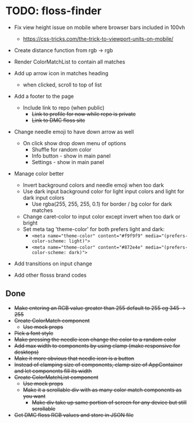 # TODO: floss-finder

- Fix view height issue on mobile where browser bars included in 100vh
    - https://css-tricks.com/the-trick-to-viewport-units-on-mobile/

- Create distance function from rgb -> rgb

- Render ColorMatchList to contain all matches

- Add up arrow icon in matches heading
    - when clicked, scroll to top of list

- Add a footer to the page
    - Include link to repo (when public)
        - ~~Link to profile for now while repo is private~~
        - ~~Link to DMC floss site~~

- Change needle emoji to have down arrow as well
    - On click show drop down menu of options
        - Shuffle for random color
        - Info button - show in main panel
        - Settings - show in main panel

- Manage color better
    - Invert background colors and needle emoji when too dark
    - Use dark input background color for light input colors and light for dark input colors
        - Use rgba(255, 255, 255, 0.1) for border / bg color for dark matches
    - Change caret-color to input color except invert when too dark or bright
    - Set meta tag 'theme-color' for both prefers light and dark: 
        - ```<meta name="theme-color" content="#f9f9f9" media="(prefers-color-scheme: light)">```
        - ```<meta name="theme-color" content="#872e4e" media="(prefers-color-scheme: dark)">```

- Add transitions on input change

- Add other flosss brand codes

## Done
- ~~Make entering an RGB value greater than 255 default to 255 eg 345 -> 255~~
- ~~Create ColorMatch component~~
    - ~~Use mock props~~
- ~~Pick a font style~~
- ~~Make pressing the needle icon change the color to a random color~~
- ~~Add max width to components by using clamp (make responsive for desktops)~~
- ~~Make it more obvious that needle icon is a button~~
- ~~Instead of clamping size of components, clamp size of AppContainer and let components fill its width~~
- ~~Create ColorMatchList component~~
    - ~~Use mock props~~
    - ~~Make it a scrollable div with as many color match components as you want~~
        - ~~Make div take up same portion of screen for any device but still scrollable~~
- ~~Get DMC floss RGB values and store in JSON file~~